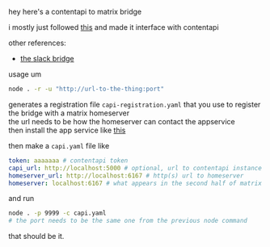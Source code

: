 hey here's a contentapi to matrix bridge

i mostly just followed [this](https://github.com/matrix-org/matrix-appservice-bridge/blob/develop/HOWTO.md) and made it interface with contentapi

other references:
- [the slack bridge](https://github.com/matrix-org/matrix-appservice-slack/blob/develop/src/Main.ts)

usage um  
```sh
node . -r -u "http://url-to-the-thing:port"
```
generates a registration file `capi-registration.yaml` that you use to register the bridge with a matrix homeserver  
the url needs to be how the homeserver can contact the appservice  
then install the app service like [this](https://docs.mau.fi/bridges/general/registering-appservices.html)

then make a `capi.yaml` file like
```yaml
token: aaaaaaa # contentapi token
capi_url: http://localhost:5000 # optional, url to contentapi instance
homeserver_url: http://localhost:6167 # http(s) url to homeserver
homeserver: localhost:6167 # what appears in the second half of matrix IDs
```
and run
```sh
node . -p 9999 -c capi.yaml
# the port needs to be the same one from the previous node command
```

that should be it.
